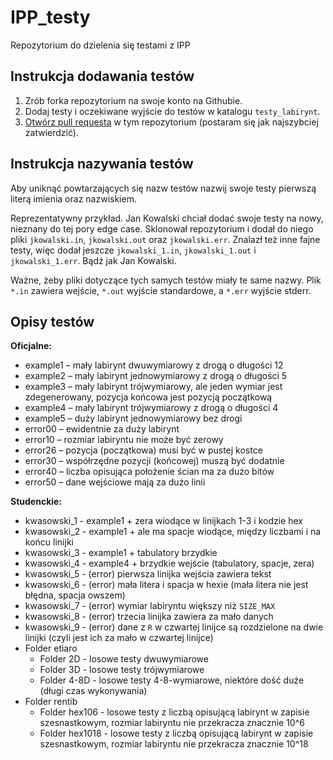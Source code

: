 # IPP_testy

Repozytorium do dzielenia się testami z IPP

## Instrukcja dodawania testów

1. Zrób forka repozytorium na swoje konto na Githubie.
2. Dodaj testy i oczekiwane wyjście do testów w katalogu `testy_labirynt`.
3. [Otwórz pull requesta](https://docs.github.com/en/pull-requests/collaborating-with-pull-requests/proposing-changes-to-your-work-with-pull-requests/creating-a-pull-request-from-a-fork) w tym repozytorium (postaram się jak najszybciej zatwierdzić).

## Instrukcja nazywania testów

Aby uniknąć powtarzających się nazw testów nazwij swoje testy pierwszą literą imienia oraz nazwiskiem.

Reprezentatywny przykład. Jan Kowalski chciał dodać swoje testy na nowy, nieznany do tej pory edge case.
Sklonował repozytorium i dodał do niego pliki `jkowalski.in`, `jkowalski.out` oraz `jkowalski.err`.
Znalazł też inne fajne testy, więc dodał jeszcze `jkowalski_1.in`, `jkowalski_1.out` i `jkowalski_1.err`.
Bądź jak Jan Kowalski.

Ważne, żeby pliki dotyczące tych samych testów miały te same nazwy. Plik `*.in` zawiera wejście, `*.out` wyjście
standardowe,  a `*.err` wyjście stderr.

## Opisy testów

**Oficjalne:**

- example1 – mały labirynt dwuwymiarowy z drogą o długości 12
- example2 – mały labirynt jednowymiarowy z drogą o długości 5
- example3 – mały labirynt trójwymiarowy, ale jeden wymiar jest zdegenerowany, pozycja końcowa jest pozycją początkową
- example4 – mały labirynt trójwymiarowy z drogą o długości 4
- example5 – duży labirynt jednowymiarowy bez drogi
- error00 – ewidentnie za duży labirynt
- error10 – rozmiar labiryntu nie może być zerowy
- error26 – pozycja (początkowa) musi być w pustej kostce
- error30 – współrzędne pozycji (końcowej) muszą być dodatnie
- error40 – liczba opisująca położenie ścian ma za dużo bitów
- error50 – dane wejściowe mają za dużo linii

**Studenckie:**

- kwasowski_1 - example1 + zera wiodące w linijkach 1-3 i kodzie hex
- kwasowski_2 - example1 + ale ma spacje wiodące, między liczbami i na końcu linijki
- kwasowski_3 - example1 + tabulatory brzydkie
- kwasowski_4 - example4 + brzydkie wejście (tabulatory, spacje, zera)
- kwasowski_5 - (error) pierwsza linijka wejścia zawiera tekst
- kwasowski_6 - (error) mała litera i spacja w hexie (mała litera nie jest błędna, spacja owszem)
- kwasowski_7 - (error) wymiar labiryntu większy niż `SIZE_MAX`
- kwasowski_8 - (error) trzecia linijka zawiera za mało danych
- kwasowski_9 - (error) dane z `R` w czwartej linijce są rozdzielone na dwie linijki (czyli jest ich za mało w czwartej linijce)
- Folder etiaro
  - Folder 2D - losowe testy dwuwymiarowe
  - Folder 3D - losowe testy trójwymiarowe
  - Folder 4-8D - losowe testy 4-8-wymiarowe, niektóre dość duże (długi czas wykonywania)
- Folder rentib
  - Folder hex106 - losowe testy z liczbą opisującą labirynt w zapisie szesnastkowym, rozmiar labiryntu nie przekracza znacznie 10^6
  - Folder hex1018 - losowe testy z liczbą opisującą labirynt w zapisie szesnastkowym, rozmiar labiryntu nie przekracza znacznie 10^18
